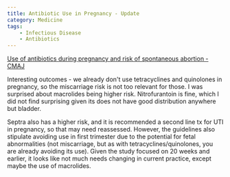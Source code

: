 ```yaml
---
title: Antibiotic Use in Pregnancy - Update
category: Medicine
tags:
    - Infectious Disease
    - Antibiotics
---
```


[Use of antibiotics during pregnancy and risk of spontaneous abortion - CMAJ](http://www.cmaj.ca/content/189/17/E625.full)

Interesting outcomes - we already don't use tetracyclines and quinolones in pregnancy, so the miscarriage
risk is not too relevant for those. I was surprised about macrolides being higher risk. Nitrofurantoin
is fine, which I did not find surprising given its does not have good distribution anywhere but bladder.  

Septra also has a higher risk, and it is recommended a second line tx for UTI in pregnancy, so that 
may need reassessed. However, the guidelines also stipulate avoiding use in first trimester due to
the potential for fetal abnormalities (not miscarriage, but as with tetracyclines/quinolones, you
are already avoiding its use). Given the study focused on 20 weeks and earlier, it looks like
not much needs changing in current practice, except maybe the use of macrolides.